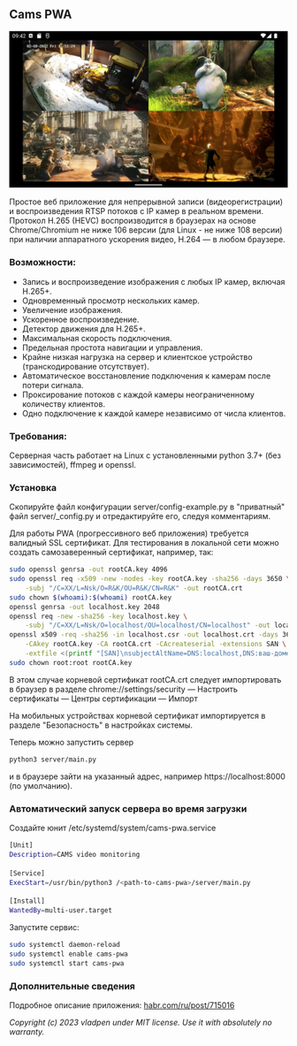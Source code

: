 ## Cams PWA

![Cams](cover.jpg)

Простое веб приложение для непрерывной записи (видеорегистрации) и воспроизведения RTSP потоков с IP камер в реальном времени.
Протокол H.265 (HEVC) воспроизводится в браузерах на основе Chrome/Chromium не ниже 106 версии (для Linux - не ниже 108 версии)
при наличии аппаратного ускорения видео, H.264 — в любом браузере.

### Возможности:

- Запись и воспроизведение изображения c любых IP камер, включая H.265+.
- Одновременный просмотр нескольких камер.
- Увеличение изображения.
- Ускоренное воспроизведение.
- Детектор движения для H.265+.
- Максимальная скорость подключения.
- Предельная простота навигации и управления.
- Крайне низкая нагрузка на сервер и клиентское устройство (транскодирование отсутствует).
- Автоматическое восстановление подключения к камерам после потери сигнала.
- Проксирование потоков с каждой камеры неограниченному количеству клиентов.
- Одно подключение к каждой камере независимо от числа клиентов.

### Требования:

Серверная часть работает на Linux с установленными python 3.7+ (без зависимостей), ffmpeg и openssl.

### Установка

Скопируйте файл конфигурации server/config-example.py в "приватный" файл server/_config.py и отредактируйте его, следуя комментариям.

Для работы PWA (прогрессивного веб приложения) требуется валидный SSL сертификат.
Для тестирования в локальной сети можно создать самозаверенный сертификат, например, так:
```bash
sudo openssl genrsa -out rootCA.key 4096
sudo openssl req -x509 -new -nodes -key rootCA.key -sha256 -days 3650 \
    -subj "/C=ХХ/L=Nsk/O=R&K/OU=R&K/CN=R&K" -out rootCA.crt
sudo chown $(whoami):$(whoami) rootCA.key
openssl genrsa -out localhost.key 2048
openssl req -new -sha256 -key localhost.key \
    -subj "/C=ХХ/L=Nsk/O=localhost/OU=localhost/CN=localhost" -out localhost.csr
openssl x509 -req -sha256 -in localhost.csr -out localhost.crt -days 3650 \
    -CAkey rootCA.key -CA rootCA.crt -CAcreateserial -extensions SAN \
    -extfile <(printf "[SAN]\nsubjectAltName=DNS:localhost,DNS:ваш-домен,IP:127.0.0.1,IP:ваш-ip")
sudo chown root:root rootCA.key
```

В этом случае корневой сертификат rootCA.crt следует импортировать в браузер в разделе
chrome://settings/security — Настроить сертификаты — Центры сертификации — Импорт

На мобильных устройствах корневой сертификат импортируется в разделе "Безопасность" в настройках системы.

Теперь можно запустить сервер
```bash
python3 server/main.py
```
и в браузере зайти на указанный адрес, например https://localhost:8000 (по умолчанию).

### Автоматический запуск сервера во время загрузки

Создайте юнит /etc/systemd/system/cams-pwa.service

```bash
[Unit]
Description=CAMS video monitoring

[Service]
ExecStart=/usr/bin/python3 /<path-to-cams-pwa>/server/main.py

[Install]
WantedBy=multi-user.target
```

Запустите сервис:

```bash
sudo systemctl daemon-reload
sudo systemctl enable cams-pwa
sudo systemctl start cams-pwa
```

### Дополнительные сведения

Подробное описание приложения: [habr.com/ru/post/715016](https://habr.com/ru/post/715016/)

*Copyright (c) 2023 vladpen under MIT license. Use it with absolutely no warranty.*

